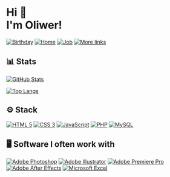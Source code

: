 # Hi 👋<br/>I'm Oliwer!

[![Birthday](https://img.shields.io/badge/🎂-V%202003-red?style=for-the-badge "Birthday")](https://guliveer.github.io/links)
[![Home](https://img.shields.io/badge/🏠-Zielona%20Góra-45ad2d?style=for-the-badge "Home")](https://guliveer.github.io/links)
[![Job](https://img.shields.io/badge/🏢-Ekoenergetyka-814ad4?style=for-the-badge "Job")](https://ekoenergetyka.com.pl/)
[![More links](https://img.shields.io/badge/🌐-See%20more-038cfc?style=for-the-badge "More links")](https://guliveer.github.io/links)


## 📊 Stats

[![GitHub Stats](https://github-readme-stats.vercel.app/api?username=Guliveer&theme=radical&hide_title=true&hide_border=true&show_icons=true&include_all_commits=true&count_private=true)](https://github.com/Guliveer)

[![Top Langs](https://github-readme-stats.vercel.app/api/top-langs/?username=Guliveer&theme=radical&hide_title=false&hide_border=true&langs_count=10)](https://github.com/Guliveer)


## ⚙️ Stack

[![HTML 5](https://img.shields.io/badge/&#8205;-HTML5-E34F26?style=for-the-badge&logo=html5&logoColor=white)](https://en.wikipedia.org/wiki/HTML5)
[![CSS 3](https://img.shields.io/badge/&#8205;-CSS3-1572B6?style=for-the-badge&logo=css3&logoColor=white)](https://en.wikipedia.org/wiki/CSS)
[![JavaScript](https://img.shields.io/badge/&#8205;-JavaScript-F7DF1E?style=for-the-badge&logo=javascript&logoColor=white)](https://en.wikipedia.org/wiki/JavaScript)
[![PHP](https://img.shields.io/badge/&#8205;-PHP-777BB4?style=for-the-badge&logo=php&logoColor=white)](https://en.wikipedia.org/wiki/PHP)
[![MySQL](https://img.shields.io/badge/&#8205;-MySQL-4479A1?style=for-the-badge&logo=mysql&logoColor=white)](https://en.wikipedia.org/wiki/MySQL)

## 🖥️ Software I often work with

[![Adobe Photoshop](https://img.shields.io/badge/Photoshop-Adobe-gray?style=for-the-badge&logo=adobe-photoshop&logoColor=white&labelColor=31A8FF)](https://adobe.com/products/photoshop.html)
[![Adobe Illustrator](https://img.shields.io/badge/Illustrator-Adobe-gray?style=for-the-badge&logo=adobe-illustrator&logoColor=white&labelColor=FF9A00)](https://adobe.com/products/illustrator.html)
[![Adobe Premiere Pro](https://img.shields.io/badge/Premiere%20Pro-Adobe-gray?style=for-the-badge&logo=adobe-premiere-pro&logoColor=white&labelColor=9999FF)](https://adobe.com/products/premiere.html)
[![Adobe After Effects](https://img.shields.io/badge/Aftere%20Effects-Adobe-gray?style=for-the-badge&logo=adobe-after-effects&logoColor=white&labelColor=9999FF)](https://adobe.com/products/aftereffects.html)
[![Microsoft Excel](https://img.shields.io/badge/Excel-Microsoft-gray?style=for-the-badge&logo=microsoft-excel&logoColor=white&labelColor=217346)](https://microsoft.com/microsoft-365/excel)

